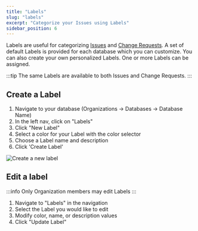 ```yaml
---
title: "Labels"
slug: "labels"
excerpt: "Categorize your Issues using Labels"
sidebar_position: 6
---
```

Labels are useful for categorizing [Issues](/docs/category/issues) and [Change Requests](/docs/category/change-requests). A set of default Labels is provided for each database which you can customize. You can also create your own personalized Labels. One or more Labels can be assigned.

:::tip
The same Labels are available to both Issues and Change Requests.
:::

## Create a Label

1. Navigate to your database (Organizations -> Databases -> Database Name)
2. In the left nav, click on "Labels"
3. Click "New Label"
4. Select a color for your Label with the color selector
5. Choose a Label name and description
6. Click 'Create Label'

![Create a new label](/img/bec84a5-Screenshot_2024-02-13_at_8.53.34_AM.png)

## Edit a label

:::info
Only Organization members may edit Labels
:::

1. Navigate to "Labels" in the navigation
2. Select the Label you would like to edit
3. Modify color, name, or description values
4. Click "Update Label"
